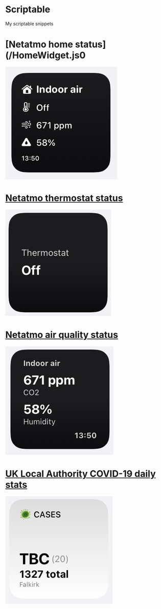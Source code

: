# Scriptable
My scriptable snippets

# [Netatmo home status](/HomeWidget.js0

![](/Images/photo.jpeg)

# [Netatmo thermostat status](/HeatWidget.js)

![](/Images/photo-2.jpeg)

# [Netatmo air quality status](/AirWidget.js)

![](/Images/photo-3.jpeg)

# [UK Local Authority COVID-19 daily stats](/UKCovidWidget.js)

![](/Images/photo-4.jpeg)
